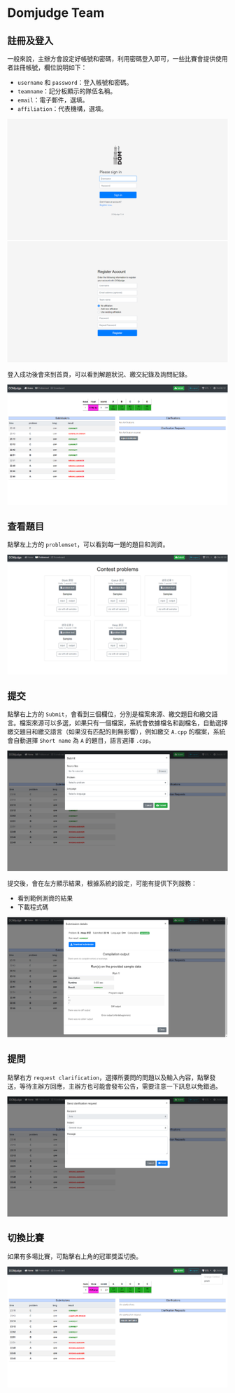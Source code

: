 # Domjudge Team

## 註冊及登入

一般來說，主辦方會設定好帳號和密碼，利用密碼登入即可，一些比賽會提供使用者註冊帳號，欄位說明如下：

* `username` 和 `password`：登入帳號和密碼。
* `teamname`：記分板顯示的隊伍名稱。
* `email`：電子郵件，選填。
* `affiliation`：代表機構，選填。

![](images/domjudgeTeam1.png)
![](images/domjudgeTeam2.png)

登入成功後會來到首頁，可以看到解題狀況、繳交紀錄及詢問紀錄。

![](images/domjudgeTeam3.png)

## 查看題目

點擊左上方的 `problemset`，可以看到每一題的題目和測資。

![](images/domjudgeTeam8.png)

## 提交

點擊右上方的 `Submit`，會看到三個欄位，分別是檔案來源、繳交題目和繳交語言。檔案來源可以多選，如果只有一個檔案，系統會依據檔名和副檔名，自動選擇繳交題目和繳交語言（如果沒有匹配的則無影響），例如繳交 `A.cpp` 的檔案，系統會自動選擇 `Short name` 為 `A` 的題目，語言選擇 `.cpp`。

![](images/domjudgeTeam4.png)

提交後，會在左方顯示結果，根據系統的設定，可能有提供下列服務：

* 看到範例測資的結果
* 下載程式碼

![](images/domjudgeTeam5.png)

## 提問

點擊右方 `request clarification`，選擇所要問的問題以及輸入內容，點擊發送，等待主辦方回應，主辦方也可能會發布公告，需要注意一下訊息以免錯過。

![](images/domjudgeTeam7.png)

## 切換比賽

如果有多場比賽，可點擊右上角的冠軍獎盃切換。

![](images/domjudgeTeam6.png)
